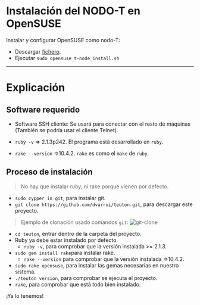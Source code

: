 
# Instalación del NODO-T en OpenSUSE

Instalar y configurar OpenSUSE como nodo-T:
* Descargar [fichero](../../../bin/opensuse_t-node_install.sh).
* Ejecutar `sudo opensuse_t-node_install.sh`

---

# Explicación

## Software requerido

* Software SSH cliente: Se usará para conectar con el resto de máquinas (También se podría usar el cliente Telnet).

* `ruby -v` => 2.1.3p242. El programa está desarrollado en `ruby`.
* `rake --version` =>10.4.2. `rake` es como el `make` de `ruby`.

## Proceso de instalación

> No hay que instalar ruby, ni rake porque vienen por defecto.

* `sudo zypper in git`, para instalar git.
* `git clone https://github.com/dvarrui/teuton.git`, para descargar este proyecto.

> Ejemplo de clonación usado comandos `git`:
> ![git-clone](../../../images/git-clone.png)

* `cd teuton`, entrar dentro de la carpeta del proyecto.
* Ruby ya debe estar instalado por defecto.
    * `ruby -v`, para comprobar que la versión instalada >= 2.1.3.
* `sudo gem install rake`para instalar rake.
    * `rake --version` para comprobar que la versión instalada =>10.4.2.
* `sudo rake opensuse`, para instalar las gemas necesarias en nuestro sistema.
* `./teuton version`, para comprobar se ejecuta el proyecto.
* `rake`, para comprobar que está todo bien instalado.

¡Ya lo tenemos!
